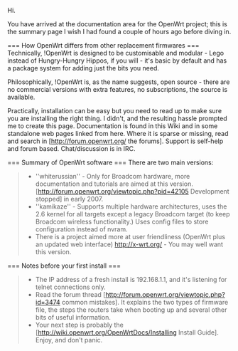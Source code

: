 Hi.

You have arrived at the documentation area for the OpenWrt project; this
is the summary page I wish I had found a couple of hours ago before
diving in.

=== How OpenWrt differs from other replacement firmwares ===
Technically, !OpenWrt is designed to be customisable and modular - Lego
instead of Hungry-Hungry Hippos, if you will - it's basic by default and
has a package system for adding just the bits you need.

Philosophically, !OpenWrt is, as the name suggests, open source - there
are no commercial versions with extra features, no subscriptions, the
source is available.

Practically, installation can be easy but you need to read up to make
sure you are installing the right thing. I didn't, and the resulting
hassle prompted me to create this page. Documentation is found in this
Wiki and in some standalone web pages linked from here. Where it is
sparse or missing, read and search in \[<http://forum.openwrt.org/> the
forums\]. Support is self-help and forum based. Chat/discussion is in
IRC.

=== Summary of OpenWrt software === There are two main versions:

> -   ''whiterussian'' - Only for Broadcom hardware, more documentation
>     and tutorials are aimed at this version.
>     \[<http://forum.openwrt.org/viewtopic.php?pid=42105> Development
>     stopped\] in early 2007.
> -   ''kamikaze'' - Supports multiple hardware architectures, uses the
>     2.6 kernel for all targets except a legacy Broadcom target (to
>     keep Broadcom wireless functionality.) Uses config files to store
>     configuration instead of nvram.
> -   There is a project aimed more at user friendliness (OpenWrt plus
>     an updated web interface) <http://x-wrt.org/> - You may well want
>     this version.

=== Notes before your first install ===

> -   The IP address of a fresh install is 192.168.1.1, and it's
>     listening for telnet connections only.
> -   Read the forum thread
>     \[<http://forum.openwrt.org/viewtopic.php?id=3474> common
>     mistakes\]. It explains the two types of firmware file, the steps
>     the routers take when booting up and several other bits of useful
>     information.
> -   Your next step is probably the
>     \[<http://wiki.openwrt.org/OpenWrtDocs/Installing> Install
>     Guide\]. Enjoy, and don't panic.

